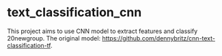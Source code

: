 # text_classification_cnn
This project aims to use CNN model to extract features and classify 20newgroup. The original model: https://github.com/dennybritz/cnn-text-classification-tf.

